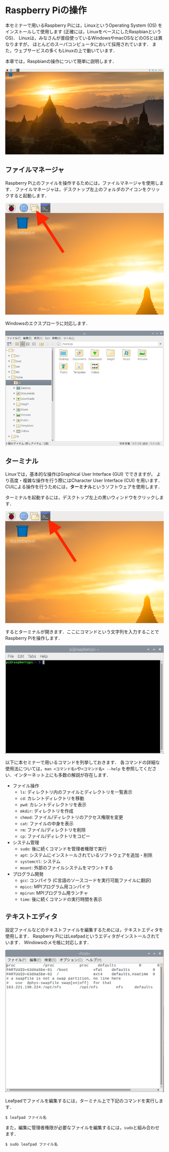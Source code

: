 # Raspberry Piの操作

本セミナーで用いるRaspberry Piには，LinuxというOperating System (OS) をインストールして使用します
(正確には，LinuxをベースにしたRaspbianというOS)．
Linuxは，みなさんが普段使っているWindowsやmacOSなどのOSとは異なりますが，
ほとんどのスーパコンピュータにおいて採用されています．
また，ウェブサービスの多くもLinuxの上で動いています．

本章では，Raspbianの操作について簡単に説明します．

![デスクトップ](img/raspi_desktop.png)

## ファイルマネージャ

Raspberry Pi上のファイルを操作するためには，ファイルマネージャを使用します．
ファイルマネージャは，デスクトップ左上のフォルダのアイコンをクリックすると起動します．

![ファイルマネージャのアイコン](img/fileman_icon.png)

Windowsのエクスプローラに対応します．

![ファイルマネージャ](img/raspi_fileman.png)

## ターミナル

Linuxでは，基本的な操作はGraphical User Interface (GUI) でできますが，
より高度・複雑な操作を行う際にはCharacter User Interface (CUI) を用います．
CUIによる操作を行うためには，**ターミナル**というソフトウェアを使用します．

ターミナルを起動するには，デスクトップ左上の黒いウィンドウをクリックします．

![ターミナルのアイコン](img/terminal_icon.png)

するとターミナルが開きます．ここにコマンドという文字列を入力することでRaspberry Piを操作します．

![ターミナル](img/raspi_terminal.png)

以下に本セミナーで用いるコマンドを列挙しておきます．
各コマンドの詳細な使用法については，`man <コマンド名>`や`<コマンド名> --help`
を参照してください．インターネット上にも多数の解説が存在します．

- ファイル操作
    - `ls`: ディレクトリ内のファイルとディレクトリを一覧表示
    - `cd`: カレントディレクトリを移動
    - `pwd`: カレントディレクトリを表示
    - `mkdir`: ディレクトリを作成
    - `chmod`: ファイル/ディレクトリのアクセス権限を変更
    - `cat`: ファイルの中身を表示
    - `rm`: ファイル/ディレクトリを削除
    - `cp`: ファイル/ディレクトリをコピー
- システム管理
    - `sudo`: 後に続くコマンドを管理者権限で実行
    - `apt`: システムにインストールされているソフトウェアを追加・削除
    - `systemctl`: システム
    - `mount`: 外部のファイルシステムをマウントする
- プログラム開発
    - `gcc`: コンパイラ (C言語のソースコードを実行可能ファイルに翻訳)
    - `mpicc`: MPIプログラム用コンパイラ
    - `mpirun`: MPIプログラム用ランチャ
    - `time`: 後に続くコマンドの実行時間を表示

## テキストエディタ

設定ファイルなどのテキストファイルを編集するためには，テキストエディタを使用します．
Raspberry PiにはLeafpadというエディタがインストールされています．
Windowsのメモ帳に対応します．

![Leafpad](img/leafpad.png)

Leafpadでファイルを編集するには，ターミナル上で下記のコマンドを実行します．

```text
$ leafpad ファイル名
```

また，編集に管理者権限が必要なファイルを編集するには，`sudo`と組み合わせます．

```text
$ sudo leafpad ファイル名
```
